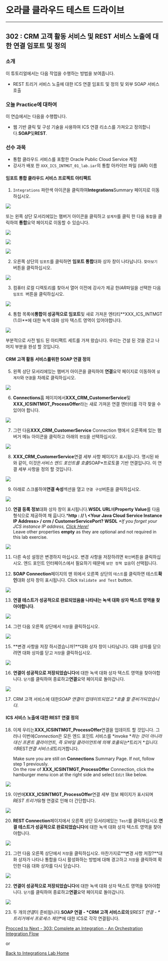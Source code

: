 # 오라클 클라우드 테스트 드라이브 #
-----
## 302 : CRM 고객 활동 서비스 및 REST 서비스 노출에 대한 연결 임포트 및 정의 ##


### 소개 ###
이 튜토리얼에서는 다음 작업을 수행하는 방법을 보여줍니다. 
- REST 트리거 서비스 노출에 대한 ICS 연결 임포트 및 정의 및 외부 SOAP 서비스 호출 

### 오늘 Practice에 대하여 ###
이 연습에서는 다음을 수행합니다. 
- 웹 기반 클릭 및 구성 기술을 사용하여 ICS 연결 리소스를 가져오고 정의합니다.**SOAP**및**REST**. 

### 선수 과목 ###

- 통합 클라우드 서비스를 포함한 Oracle Public Cloud Service 계정 
- 강사가 배포 한 `XXX_ICS_INTMGT_01_lab.iar`의 통합 아카이브 파일 (IAR) 이름 

#### 임포트 통합 클라우드 서비스 프로젝트 아티팩트 

1. `Integrations` 파란색 아이콘을 클릭하여**Integrations**Summary 페이지로 이동하십시오. 

![](images/302/01.home_integrate.png)


또는 왼쪽 상단 모서리에있는 햄버거 아이콘을 클릭하고 `설계자`를 클릭 한 다음 `통합`을 클릭하여 **통합**요약 페이지로 이동할 수 있습니다. 

![](images/302/02.home_hamburger.png)


![](images/302/03.home_hamburger_designer.png)


![](images/302/01.home_hamburger_integrate.png)


2. 오른쪽 상단의 `임포트`를 클릭하면 **임포트 통합**대화 상자 창이 나타납니다. `찾아보기 `버튼을 클릭하십시오. 

![](images/302/02.integration_import.png)


3. 컴퓨터 로컬 디렉토리를 찾아서 열어 이전에 강사가 제공 한*IAR*파일을 선택한 다음`임포트 `버튼을 클릭하십시오. 

![](images/302/02.integration_import1.png)


4. 통합 목록에**통합이 성공적으로 임포트**및 새로 가져온 엔티티**XXX_ICS_INTMGT (1.0)**에 대한 녹색 대화 상자 텍스트 영역이 있어야합니다. 

![](images/302/02.integration_import2.png)


부분적으로 사전 빌드 된 아티팩트 세트를 가져 왔습니다. 우리는 건설 된 것을 걷고 나머지 부분을 완성 할 것입니다. 

#### CRM 고객 활동 서비스를위한 SOAP 연결 정의 

5. 왼쪽 상단 모서리에있는 햄버거 아이콘을 클릭하여 **연결**요약 페이지로 이동하여 `설계자`와 `연결`을 차례로 클릭하십시오. 

![](images/302/04.home_hamburger_connections.png)


6. **Connections**홈 페이지에서**XXX_CRM_CustomerService**및**XXX_ICSINTMGT_ProcessOffer**라는 새로 가져온 연결 엔터티를 각각 찾을 수 있어야 합니다. 

![](images/302/05.connection_import.png)


7. 그런 다음**XXX_CRM_CustomerService** Connection 행에서 오른쪽에 있는 햄버거 메뉴 아이콘을 클릭하고 아래의 `편집`을 선택하십시오. 

![](images/302/05.connection_import1.png)


8. **XXX_CRM_CustomerService**연결 세부 사항 페이지가 표시됩니다. 명시된 바와 같이, 이것은*서비스 엔드 포인트를 호출*SOAP*프로토콜 기반 연결입니다. 이 연결 세부 사항을 정의 할 것입니다. 

![](images/302/07.connection_initial.png)


9. 아래로 스크롤하여**연결 속성**섹션을 열고 `연결 구성`버튼을 클릭하십시오. 

![](images/302/05.connection_import2.png)


10. **연결 등록 정보**대화 상자 창이 표시됩니다.**WSDL URL**에**Property Value**를 다음 형식으로 제공하여 채 웁니다.***http : // \ <Your Java Cloud Service Instance IP Address\> / crm / CustomerServicePort? WSDL**
	*\*If you forget your JCS instance IP address, [Click Here!](../../Java%20Apps/java.cloud.md)*  
	Leave other properties **empty** as they are optional and not required in this lab exercise.
	
![](images/302/08.connection_properties.png)


11. 다른 속성 설정은 변경하지 마십시오. 변경 사항을 저장하려면 `확인`버튼을 클릭하십시오. 엔드 포인트 인터페이스에서 필요하기 때문에 `보안 정책 없음`이 선택됩니다. 

12. **SOAP Connection**페이지의 맨 위에서 오른쪽 상단의 `테스트`를 클릭하면 테스트**확인**대화 상자 창이 표시됩니다. 
	Click `Validate and Test` button.


![](images/302/10.connection_test.png)


13. **연결 테스트가 성공적으로 완료되었음을 나타내는 녹색 대화 상자 텍스트 영역을 찾아야합니다**. 

![](images/302/11.connection_testresult.png)


14. 그런 다음 오른쪽 상단에서 `저장`을 클릭하십시오. 

![](images/302/12.connection_save.png)


15. **변경 사항을 저장 하시겠습니까?**대화 상자 창이 나타납니다. 대화 상자를 닫으려면 대화 상자를 닫고 `저장`을 클릭하십시오. 

![](images/302/12.connection_save1.png)


16. **연결이 성공적으로 저장되었습니다**에 대한 녹색 대화 상자 텍스트 영역을 찾아야합니다. `닫기`를 클릭하여 종료하고**연결**요약 페이지로 돌아갑니다. 

![](images/302/13.connection_saveresult.png)


17. CRM 고객 서비스에 대한*SOAP 연결이 업데이트되었고 \*호출 할 준비가되었습니다*. 

#### ICS 서비스 노출에 대한 REST 연결 정의 

18. 이제 우리는**XXX_ICSINTMGT_ProcessOffer**연결을 업데이트 할 것입니다. 그러나 이번에*Connection*은 모든 엔드 포인트 서비스를 \*invoke \**하는 것이 아니라 대신 프론트 클라이언트, 즉 모바일 클라이언트에 의해 호출되는*\*트리거 \**입니다. 이*REST*연결 서비스로*트리거합니다. 
	
	Make sure you are still on **Connections** Summary Page. If not, follow step 1 previously.  
	On the row of **XXX_ICSINTMGT_ProcessOffer** Connection, click the hamburger menu icon at the right side and select `Edit` like below.
	
![](images/302/14.connection_rest.png)


19. 이번에**XXX_ICSINTMGT_ProcessOffer**연결 세부 정보 페이지가 표시되며*REST 트리거*유형 연결로 인해 더 간단합니다. 

![](images/302/16.connection_initial1.png)


20. **REST Connection**페이지에서 오른쪽 상단 모서리에있는 `Test`를 클릭하십시오.**연결 테스트가 성공적으로 완료되었습니다**에 대한 녹색 대화 상자 텍스트 영역을 찾아야합니다. 

![](images/302/18.connection_test1.png)


21. 그런 다음 오른쪽 상단에서 `저장`을 클릭하십시오. 마찬가지로**변경 사항 저장?**대화 상자가 나타나 통합을 다시 활성화하는 방법에 대해 경고하고 `저장`을 클릭하여 확인한 다음 대화 상자를 다시 닫습니다. 

![](images/302/20.connection_save2.png)


22. **연결이 성공적으로 저장되었습니다**에 대한 녹색 대화 상자 텍스트 영역을 찾아야합니다. `닫기`를 클릭하여 종료하고**연결**요약 페이지로 돌아갑니다. 

![](images/302/19.connection_save1.png)


23. 두 개의*연결*이 준비됩니다.**SOAP 연결 - \*CRM 고객 서비스로의***및**REST 연결 - \*트리거**에서 프로세스 제안**에 대한 ICS로 각각 연결됩니다. 

[Procced to Next - 303: Complete an Integration - An Orchestration Integration Flow](303-IntegrationsLab.md)

or

[Back to Integrations Lab Home](README.md)
